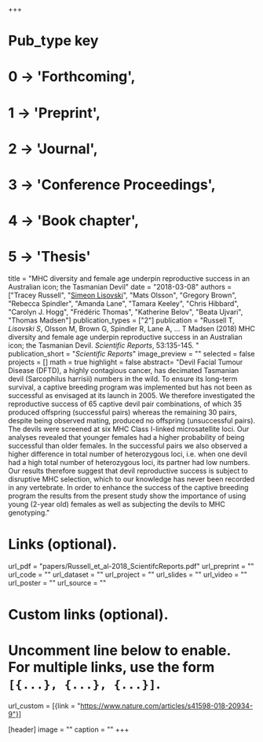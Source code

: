 +++
# Pub_type key
# 0 -> 'Forthcoming',
# 1 -> 'Preprint',
# 2 -> 'Journal',
# 3 -> 'Conference Proceedings',
# 4 -> 'Book chapter',
# 5 -> 'Thesis'
  
title = "MHC diversity and female age underpin reproductive success in an Australian icon; the Tasmanian Devil"
date = "2018-03-08"
authors = ["Tracey Russell", "[Simeon Lisovski](hhttps://slisovski.netlify.com/)", "Mats Olsson", "Gregory Brown", "Rebecca Spindler", "Amanda Lane", "Tamara Keeley", "Chris Hibbard", "Carolyn J. Hogg", "Frédéric Thomas", "Katherine Belov", "Beata Ujvari", "Thomas Madsen"]
publication_types = ["2"]
publication = "Russell T, *Lisovski S*, Olsson M, Brown G, Spindler R, Lane A, ... T Madsen (2018) MHC diversity and female age underpin reproductive success in an Australian icon; the Tasmanian Devil. _Scientific Reports_,  53:135-145. "
publication_short = "_Scientific Reports_"
image_preview = ""
selected = false
projects = []
math = true
highlight = false
abstract= "Devil Facial Tumour Disease (DFTD), a highly contagious cancer, has decimated Tasmanian devil (Sarcophilus harrisii) numbers in the wild. To ensure its long-term survival, a captive breeding program was implemented but has not been as successful as envisaged at its launch in 2005. We therefore investigated the reproductive success of 65 captive devil pair combinations, of which 35 produced offspring (successful pairs) whereas the remaining 30 pairs, despite being observed mating, produced no offspring (unsuccessful pairs). The devils were screened at six MHC Class I-linked microsatellite loci. Our analyses revealed that younger females had a higher probability of being successful than older females. In the successful pairs we also observed a higher difference in total number of heterozygous loci, i.e. when one devil had a high total number of heterozygous loci, its partner had low numbers. Our results therefore suggest that devil reproductive success is subject to disruptive MHC selection, which to our knowledge has never been recorded in any vertebrate. In order to enhance the success of the captive breeding program the results from the present study show the importance of using young (2-year old) females as well as subjecting the devils to MHC genotyping."
  
# Links (optional).
url_pdf = "papers/Russell_et_al-2018_ScientifcReports.pdf"
url_preprint = ""
url_code = ""
url_dataset = ""
url_project = ""
url_slides = ""
url_video = ""
url_poster = ""
url_source = ""
  
# Custom links (optional).
#   Uncomment line below to enable. For multiple links, use the form `[{...}, {...}, {...}]`.
url_custom = [{link = "https://www.nature.com/articles/s41598-018-20934-9"}]
  
[header]
image = ""
caption = ""
+++